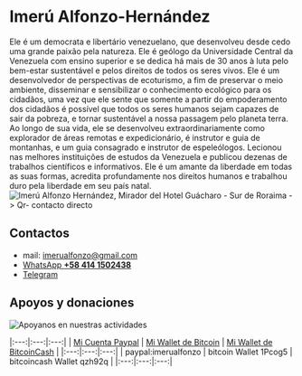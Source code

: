 # Imerú Alfonzo-Hernández  
Ele é um democrata e libertário venezuelano, que desenvolveu desde cedo uma grande paixão pela natureza. Ele é geólogo da Universidade Central da Venezuela com ensino superior e se dedica há mais de 30 anos à luta pelo bem-estar sustentável e pelos direitos de todos os seres vivos. Ele é um desenvolvedor de perspectivas de ecoturismo, a fim de preservar o meio ambiente, disseminar e sensibilizar o conhecimento ecológico para os cidadãos, uma vez que ele sente que somente a partir do empoderamento dos cidadãos é possível que todos os seres humanos sejam capazes de sair da pobreza, e tornar sustentável a nossa passagem pelo planeta terra. 
Ao longo de sua vida, ele se desenvolveu extraordinariamente como explorador de áreas remotas e expedicionário, é instrutor e guia de montanhas, e um guia consagrado e instrutor de espeleólogos. Lecionou nas melhores instituições de estudos da Venezuela e publicou dezenas de trabalhos científicos e informativos. 
Ele é um amante da liberdade em todas as suas formas, acredita profundamente nos direitos humanos e trabalhou duro pela liberdade em seu país natal. 
![](/img/rora17qr.jpg "Imerú Alfonzo Hernández, Mirador del Hotel Guácharo - Sur de Roraima -> Qr- contacto directo")  

<!--
|   |   | 
|:---:|:---:| 
|[![](/img/Qr/instagram.imerualfonzo.png] "Sígueme en Instagram")(https://www.instagram.com/imerualfonzo)|[![](/img/twitter.imerualfonzo.png "Sígueme en Twitter")](https://twitter.com/imerualfonzo)| 
| Instagram | Twitter | 
|[![](/extremos/img/Qr/telegram.imerualfonzo.png "Síguenos en Telegram")](https://t.me/extremos)|[![](/extremos/img/Qr/facebook.imerualfonzo.png "Sigue nuestras aventuras en facebook")](https://www.facebook.com/guia.imeru)| 
| Telegram | Facebook | 
-->
## Contactos
* mail: imerualfonzo@gmail.com
* [WhatsApp **+58 414 1502438**](https://wa.me/584141502438)
* [Telegram](http://t.me/extremos)
<!-- ![](/extremos/img/Qr/vcf.imerualfonzo.png "contacto directo Imerú Alfonzo")-->
## Apoyos y donaciones
![](/img/rewardCielo.jpg "Apoyanos en nuestras actividades") 

|:---:|:---:|:---:| 
| [Mi Cuenta Paypal](https://www.paypal.me/imerualfonzo/) | [Mi Wallet de Bitcoin](bitcoin:1Pcog5NwzmrtoxKG4VC1EVWUUAUHD6vyZ9) | [Mi Wallet de BitcoinCash](bitcoincash:qzh92qwe053ccdstv45dds5dc4y58ql2c53n7699ey) | 
|:---:|:---:|:---:| 
| paypal:imerualfonzo | bitcoin Wallet 1Pcog5 | bitcoincash Wallet qzh92q | 
|:---:|:---:|:---:| 

